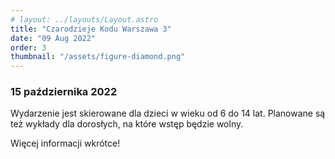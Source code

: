```yaml
---
# layout: ../layouts/Layout.astro
title: "Czarodzieje Kodu Warszawa 3"
date: "09 Aug 2022"
order: 3
thumbnail: "/assets/figure-diamond.png"
---
```

### 15 października 2022

Wydarzenie jest skierowane dla dzieci w wieku od 6 do 14 lat. Planowane są też wykłady dla dorosłych, na które wstęp będzie wolny. 

Więcej informacji wkrótce!
